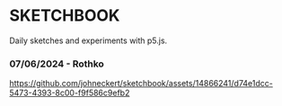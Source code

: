 # SKETCHBOOK

Daily sketches and experiments with p5.js.

### 07/06/2024 - Rothko
https://github.com/johneckert/sketchbook/assets/14866241/d74e1dcc-5473-4393-8c00-f9f586c9efb2

